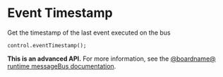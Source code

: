 # Event Timestamp

Get the timestamp of the last event executed on the bus

```sig
control.eventTimestamp();
```

**This is an advanced API.**  For more information, see the
[@boardname@ runtime messageBus documentation](https://lancaster-university.github.io/microbit-docs/ubit/messageBus/).

